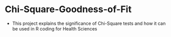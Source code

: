 # Chi-Square-Goodness-of-Fit
- This project explains the significance of Chi-Square tests and how it can be used in R coding for Health Sciences
  
